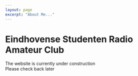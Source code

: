 ```yaml
---
layout: page
excerpt: "About Me..."
---
```


[//]: # (Remember that this is MarkDown and not HTML, the website is built with Jekyll)

# Eindhovense Studenten Radio Amateur Club
The website is currently under construction  
Please check back later